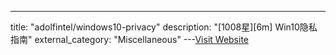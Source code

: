 ---
title: "adolfintel/windows10-privacy"
description: "[1008星][6m]  Win10隐私指南"
external_category: "Miscellaneous"
---[Visit Website](https://github.com/adolfintel/windows10-privacy)

